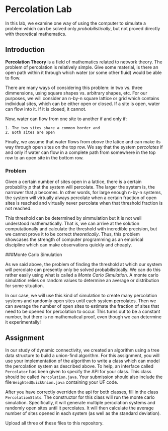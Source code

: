 # Percolation Lab

In this lab, we examine one way of using the computer to simulate a problem
which can be solved only _probabilistically_, but not proved directly with
theoretical mathematics.

## Introduction

**Percolation Theory** is a field of mathematics related to network theory.
The problem of percolation is relatively simple. Give some material, is
there an open path within it through which water (or some other fluid) would
be able to flow.

There are many ways of considering this problem: in two vs. three dimmensions,
using square shapes vs. arbitrary shapes, etc. For our purposes, we will
consider an n-by-n square lattice or grid which contains individual sites,
which can be either open or closed. If a site is open, water can flow into
it. If it is closed, it cannot.

Now, water can flow from one site to another if and only if:

    1. The two sites share a common border and
    2. Both sites are open
    
Finally, we assume that water flows from _above_ the latice and can make its
way through open sites on the top row. We say that the system _percolates_ if
and only if water can flow in a complete path from somewhere in the top row to
an open site in the bottom row.

### Problem

Given a certain number of sites open in a lattice, there is a certain
probability _p_ that the system will percolate. The larger the system is, the
narrower that _p_ becomes. In other words, for large enough n-by-n systems, the
system will virtually always percolate when a certain fraction of open sites is
reached and virtually never percolate when that threshold fraction is not
reached.

This threshold can be determined by simmulation but it is not well understood
mathematically. That is, we can arrive at the solution computationally and
calculate the threshold with incredible precision, but we cannot prove it
to be correct _theoretically_. Thus, this problem showcases the strength of
computer programming as an empirical discipline which can make observations
quickly and cheaply.

###Monte Carlo Simulation

As we said above, the problem of finding the threshold at which our system will
percolate can presently only be solved probabilistically. We can do this rather
easily using what is called a _Monte Carlo Simulation_. A monte carlo
simulation relies on random values to determine an average or distribution for
some situation.

In our case, we will use this kind of simulation to create many percolation
systems and randomly open sites until each system percolates. Then we can
average the number of open sites to estimate the fraction of sites that need to
be opened for percolation to occur. This turns out to be a constant number, but
there is no mathematical proof, even though we can determine it experimentally!

## Assignment

In our study of dynamic connectivity, we created an algorithm using a tree data structure
to build a union-find algorithm. For this assignment, you will use your implementation of the
algorithm to write a class which can model the percolation system
as described above. To help, an interface called `Percolator` has been given
to specify the API for your class. This class should be called
`Percolation.java`. Your submission should also include the file `WeightedQuickUnion.java` containing
your UF code.

After you have correctly overriden the api for both classes, fill in the class `PercolationStats`. The
constructor for this class will run the monte carlo simulation. Specifically, it will generate multiple
percolation systems and randomly open sites until it percolates. It will then calculate the average
number of sites opened in each system (as well as the standard deviation).

Upload all three of these files to this repository.






